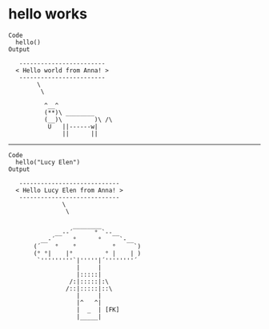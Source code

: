 # hello works

    Code
      hello()
    Output
      
       ------------------------ 
      < Hello world from Anna! >
       ------------------------ 
            \
             \
      
              ^__^ 
              (**)\ ________ 
              (__)\         )\ /\ 
               U   ||------w|
                   ||      ||

---

    Code
      hello("Lucy Elen")
    Output
      
       ---------------------------- 
      < Hello Lucy Elen from Anna! >
       ---------------------------- 
                   \
                    \
      
                      ________
                 __--´      ° `--__
             __-´     °      °     `-__
           (´    °    °          °     `)
           (° °|    |°         ° |    | )
            `'''''''''`|'''''|´''''''''´
                       |     |
                       |:::::|
                     /:|:::::|:\
                    /::|:::::|::\
                       |     |
                       |^   ^|
                       |  _  | [FK]
                       |_____|

